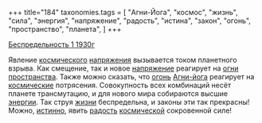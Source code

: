 +++
title="184"
taxonomies.tags = [
 "Агни-Йога",
 "космос",
 "жизнь",
 "сила",
 "энергия",
 "напряжение",
 "радость",
 "истина",
 "закон",
 "огонь",
 "пространство",
 "планета",
]
+++

[Беспредельность 1 1930г](/agni/1930)

Явление [космического](/tags/космос) [напряжения](/tags/[напряжение](/tags/напряжение)) вызывается током планетного взрыва. Как смещение, так и новое [напряжение](/tags/напряжение) реагирует на [огни](/tags/[огонь](/tags/огонь)) [пространства](/tags/пространство). Также можно сказать, что [огонь](/tags/огонь) [Агни-йога](/tags/Агни-Йога) реагирует на [космические](/tags/космос) потрясения. Совокупность всех комбинаций несёт планете трансмутацию, и для нового мира собираются высшие [энергии](/tags/энергия). Так струя [жизни](/tags/жизнь) беспредельна, и законы эти так прекрасны! Можно, [истинно](/tags/истина), явить [радость](/tags/радость) [космической](/tags/космос) сокровенной силе!